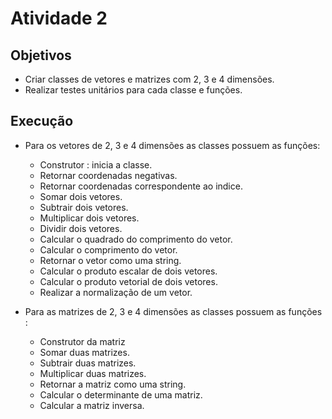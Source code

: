 # Atividade 2
## Objetivos
- Criar classes de vetores e matrizes com 2, 3 e 4 dimensões.
- Realizar testes unitários para cada classe e funções.

## Execução

- Para os vetores de 2, 3 e 4 dimensões as classes possuem as funções:
    - Construtor : inicia a classe.
    - Retornar coordenadas negativas.
    - Retornar coordenadas correspondente ao indice.
    - Somar dois vetores.
    - Subtrair dois vetores.
    - Multiplicar dois vetores.
    - Dividir dois vetores.
    - Calcular o quadrado do comprimento do vetor.
    - Calcular o comprimento do vetor.
    - Retornar o vetor como uma string.
    - Calcular o produto escalar de dois vetores.
    - Calcular o produto vetorial de dois vetores.
    - Realizar a normalização de um vetor.

- Para as matrizes de 2, 3 e 4 dimensões as classes possuem as funções :
    - Construtor da matriz
    - Somar duas matrizes.
    - Subtrair duas matrizes.
    - Multiplicar duas matrizes.
    - Retornar a matriz como uma string.
    - Calcular o determinante de uma matriz.
    - Calcular a matriz inversa.
    